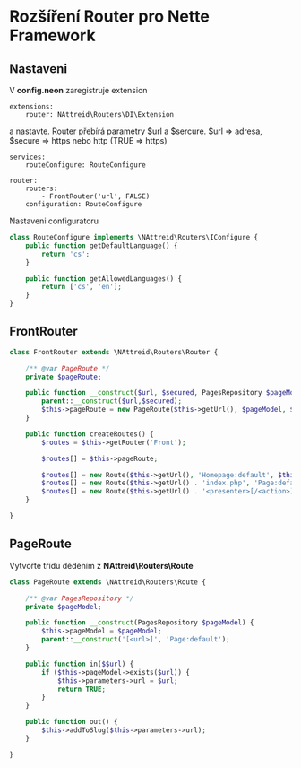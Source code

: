 # Rozšíření Router pro Nette Framework

## Nastaveni
V **config.neon** zaregistruje extension
```neon
extensions:
    router: NAttreid\Routers\DI\Extension
```

a nastavte. Router přebírá parametry $url a $sercure. $url => adresa, $secure => https nebo http (TRUE => https)
```neon
services:
    routeConfigure: RouteConfigure

router:
    routers:
        - FrontRouter('url', FALSE)
    configuration: RouteConfigure
```

Nastaveni configuratoru
```php
class RouteConfigure implements \NAttreid\Routers\IConfigure {
    public function getDefaultLanguage() {
        return 'cs';
    }

    public function getAllowedLanguages() {
        return ['cs', 'en'];
    }
}
```

## FrontRouter
```php
class FrontRouter extends \NAttreid\Routers\Router {

    /** @var PageRoute */
    private $pageRoute;

    public function __construct($url, $secured, PagesRepository $pageModel) {
        parent::__construct($url,$secured);
        $this->pageRoute = new PageRoute($this->getUrl(), $pageModel, $this->getFlag());
    }

    public function createRoutes() {
        $routes = $this->getRouter('Front');

        $routes[] = $this->pageRoute;

        $routes[] = new Route($this->getUrl(), 'Homepage:default', $this->getFlag());
        $routes[] = new Route($this->getUrl() . 'index.php', 'Page:default', Route::ONE_WAY);
        $routes[] = new Route($this->getUrl() . '<presenter>[/<action>]', 'Page:default', $this->getFlag());
    }

}
```

## PageRoute

Vytvořte třídu děděním z **NAttreid\Routers\Route**
```php
class PageRoute extends \NAttreid\Routers\Route {

    /** @var PagesRepository */
    private $pageModel;

    public function __construct(PagesRepository $pageModel) {
        $this->pageModel = $pageModel;
        parent::__construct('[<url>]', 'Page:default');
    }

    public function in($$url) {
        if ($this->pageModel->exists($url)) {
            $this->parameters->url = $url;
            return TRUE;
        }
    }

    public function out() {
        $this->addToSlug($this->parameters->url);
    }

}
```